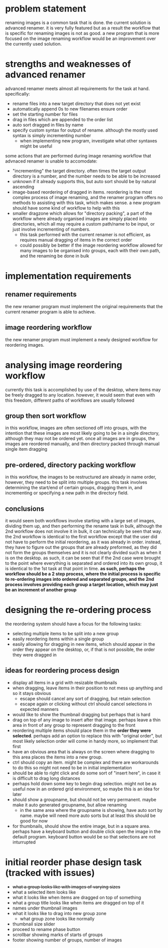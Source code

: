 # problem statement
renaming images is a common task that is done. the current solution is advanced renamer. it is very fully featured but as a result the workflow that is specific for renaming images is not as good. a new program that is more focused on the image renaming workflow would be an improvement over the currently used solution.

# strengths and weaknesses of advanced renamer
advanced renamer meets almost all requirements for the task at hand. specifically:
- rename files into a new target directory that does not yet exist
- automatically append 0s to new filenames ensure order
- set the starting number for files
- drag in files which are appended to the order list
- auto sort dragged in files by name
- specify custom syntax for output of rename. although the mostly used syntax is simply incrementing number
    - when implementing new program, investigate what other syntaxes might be useful

some actions that are performed during image renaming workflow that advnaced renamer is unable to accomodate:
- "incrementing" the target directory. often times the target output directory is a number, and the number needs to be able to be increased
- unknown if it already supports this, but auto sort should be by natural ascending
- image-based reordering of dragged in items. reordering is the most complex process of image renaming, and the renamer program offers no methods to assisting with this task, which makes sense. a new program should have some kind of workflow to help with this
- smaller dragzone which allows for "directory packing", a part of the workflow where already organised images are simply placed into directories, which all may require a custom path/name to be input, or just involve incrementing of numbers.
    - this task performed with the current renamer is not efficient, as requires manual dragging of items in the correct order
    - could possibly be better if the image reordering workflow allowed for many images to be organised into groups, each with their own path, and the renaming be done in bulk

# implementation requirements
## renamer requirements
the new renamer program must implement the original requirements that the current renamer program is able to achieve.

## image reordering workflow
the new renamer program must implement a newly designed workflow for reordering images.

# analysing image reordering workflow
currently this task is accomplished by use of the desktop, where items may be freely dragged to any location. however, it would seem that even with this freedom, different paths of workflows are usually followed

## group then sort workflow
in this workflow, images are often sectioned off into groups, with the intention that these images are most likely going to be in a single directory, although they may not be ordered yet. once all images are in groups, the images are reordered manually, and then directory packed through manual single item dragging

## pre-ordered, directory packing workflow
in this workflow, the images to be restructured are already in name order, however, they need to be split into multiple groups. this task involves determining the start/end of certain groups, dragging them in, and incrementing or specifying a new path in the directory field.

## conclusions
it would seem both workflows involve starting with a large set of images, dividing them up, and then performing the rename task in bulk, although the 2nd workflow does not involve it in bulk, it can technically be seen that way. the 2nd workflow is identical to the first workflow except that the user did not have to perform the initial reordering, as it was already in order. instead, they have to figure out the groups that are already preformed, as they did not form the groups themselves and it is not clearly divided such as when it is on the desktop. as such, it can be seen that if the 2nd case were brought to the point where everything is separated and ordered into its own group, it is identical to the 1st task at that point in time. **as such, perhaps the workflow should be a 2 step process, where the initial process is specific to re-ordering images into ordered and separated groups, and the 2nd process involves providing each group a target location, which may just be an increment of another group**

# designing the re-ordering process
the reordering system should have a focus for the following tasks:
- selecting multiple items to be split into a new group
- easily reordering items within a single group
- easily allowing for dragging in new items, which should appear in the order they appear on the desktop, or, if that is not possible, the order they were dragged in

## ideas for reordering process design
- display all items in a grid with resizable thumbnails
- when dragging, leave items in their position to not mess up anything and so it stays obvious
    - escape should cancel any sort of dragging, but retain selection
    - escape again or clicking without ctrl should cancel selections in expected manners
- would like to show the thumbnail dragging but perhaps that is hard
- drag on top of any image to insert after that image. perhaps leave a thin area in front of any group to represent dragging to the front
- reordering multiple items should place them in the **order they were selected**. perhaps add an option to replace this with "original order", but most likely selection order will come in handy more, so implement that first
- have an obvious area that is always on the screen where dragging to this area places the items into a new group.
- ctrl should copy an item. might be complex and there are workarounds to do this so might not need to be in initial implementation
- should be able to right click and do some sort of "insert here", in case it is difficult to drag long distances
- perhaps hold down some key to begin drag selection. might not be as useful now in an ordered grid environment, so maybe this is an idea for later
- should show a groupname, but should not be very permanent. maybe make it auto generated groupname, but allow renaming
    - in the same area where the groupname is showing, have auto sort by name. maybe will need more auto sorts but at least this should be good for now
- for thumbnails, should show the entire image, but in a square area. perhaps have a keyboard button and double click open the image in the default program. keyboard button would be so that selections are not inturrupted

# initial reorder phase design task (tracked with issues)
- ~~what a group looks like with images of varying sizes~~
- what a selected item looks like
- what it looks like when items are dragged on top of something
- what a group title looks like when items are dragged on top of it
- names under thumbnail images
- what it looks like to drag into new group zone
    - what group zone looks like normally
- thumbnail size slider
- proceed to rename phase button
- scrollbar showing marks of starts of groups
- footer showing number of groups, number of images